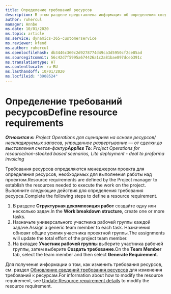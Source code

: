 ```yaml
---
title: Определение требований ресурсов
description: В этом разделе представлена информация об определении сведений требования ресурсов.
author: ruhercul
manager: Annbe
ms.date: 10/01/2020
ms.topic: article
ms.service: dynamics-365-customerservice
ms.reviewer: kfend
ms.author: ruhercul
ms.openlocfilehash: db3446c360c2d9278774d49ca3d5950cf2ce85ad
ms.sourcegitcommit: 56c42d7f5995a674426a1c2a81bae897dceb391c
ms.translationtype: HT
ms.contentlocale: ru-RU
ms.lasthandoff: 10/01/2020
ms.locfileid: "3908524"
---
```

# <a name="define-resource-requirements"></a><span data-ttu-id="eb4a8-103">Определение требований ресурсов</span><span class="sxs-lookup"><span data-stu-id="eb4a8-103">Define resource requirements</span></span>

<span data-ttu-id="eb4a8-104">_**Относится к:** Project Operations для сценариев на основе ресурсов/нескладируемых запасов, упрощенное развертывание — от сделки до выставления счетов-фактур_</span><span class="sxs-lookup"><span data-stu-id="eb4a8-104">_**Applies To:** Project Operations for resource/non-stocked based scenarios, Lite deployment - deal to proforma invoicing_</span></span>

<span data-ttu-id="eb4a8-105">Требования ресурсов определяются менеджером проекта для определения ресурсов, необходимых для выполнения работы над проектом.</span><span class="sxs-lookup"><span data-stu-id="eb4a8-105">Resource requirements are defined by the Project manager to establish the resources needed to execute the work on the project.</span></span> <span data-ttu-id="eb4a8-106">Выполните следующие действия для определения требования ресурса.</span><span class="sxs-lookup"><span data-stu-id="eb4a8-106">Complete the following steps to define a resource requirement.</span></span>

1.  <span data-ttu-id="eb4a8-107">В разделе **Структурная декомпозиция работ** создайте одну или несколько задач.</span><span class="sxs-lookup"><span data-stu-id="eb4a8-107">In the **Work breakdown structure**, create one or more tasks.</span></span>
2.  <span data-ttu-id="eb4a8-108">Назначьте универсального участника рабочей группы каждой задаче.</span><span class="sxs-lookup"><span data-stu-id="eb4a8-108">Assign a generic team member to each task.</span></span> <span data-ttu-id="eb4a8-109">Назначения обновят общие усилия участника проектной группы.</span><span class="sxs-lookup"><span data-stu-id="eb4a8-109">The assignments will update the total effort of the project team member.</span></span>
3.  <span data-ttu-id="eb4a8-110">На вкладке **Участник рабочей группы** выберите участника рабочей группы, затем выберите **Создать требование**.</span><span class="sxs-lookup"><span data-stu-id="eb4a8-110">On the **Team Member** tab, select the team member and then select **Generate Requirement**.</span></span>

<span data-ttu-id="eb4a8-111">Для получения информации о том, как изменить требования ресурсов, см. раздел [Обновление сведений требования ресурсов](define-resource-requirements.md) для изменения требований к ресурсам.</span><span class="sxs-lookup"><span data-stu-id="eb4a8-111">For information about how to modify the resource requirement, see [Update Resource requirement details](define-resource-requirements.md) to modify the resource requirement.</span></span>
